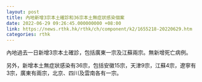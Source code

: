 ```yaml
---
layout: post
title: 內地新增3宗本土確診和36宗本土無症狀感染個案
date: 2022-06-29 09:26:45.000000000 +08:00
link: https://news.rthk.hk/rthk/ch/component/k2/1655218-20220629.htm
categories: rthk
---
```


內地過去一日新增3宗本土確診，包括廣東一宗及江蘇兩宗。無新增死亡病例。

另外，新增本土無症狀感染有36宗，包括安徽15宗，天津9宗，江蘇4宗，遼寧有3宗，廣東有兩宗，北京、四川及雲南各有一宗。
